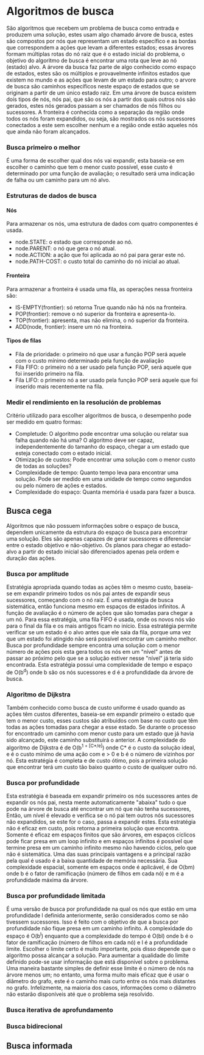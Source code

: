 # Algoritmos de busca

São algoritmos que recebem um problema de busca como entrada e produzem uma solução, estes usam algo chamado árvore de busca, estes são compostos por nós que representam um estado específico e as bordas que correspondem a ações que levam a diferentes estados; essas árvores formam múltiplas rotas do nó raiz que é o estado inicial do problema, o objetivo do algoritmo de busca é encontrar uma rota que leve ao nó (estado) alvo.
A árvore da busca faz parte de algo conhecido como espaço de estados, estes são os múltiplos e provavelmente infinitos estados que existem no mundo e as ações que levam de um estado para outro; o arvore de busca são caminhos específicos neste espaço de estados que se originam a partir de um único estado raiz.
Em uma árvore de busca existem dois tipos de nós, nós pai, que são os nós a partir dos quais outros nós são gerados, estes nós gerados passam a ser chamados de nós filhos ou sucessores.
A fronteira é conhecida como a separação da região onde todos os nós foram expandidos, ou seja, são mostrados os nós sucessores conectados a este sem escolher nenhum e a região onde estão aqueles nós que ainda não foram alcançados.

### Busca primeiro o melhor

É uma forma de escolher qual dos nós vai expandir, esta baseia-se em escolher o caminho que tem o menor custo possível, esse custo é determinado por uma função de avaliação; o resultado será uma indicação de falha ou um caminho para um nó alvo.

### Estruturas de dados de busca

#### Nós

Para armazenar os nós, uma estrutura de dados com quatro componentes é usada.
- node.STATE: o estado que corresponde ao nó.
- node.PARENT: o nó que gera o nó atual.
- node.ACTION: a ação que foi aplicada ao nó pai para gerar este nó.
- node.PATH-COST: o custo total do caminho do nó inicial ao atual.

#### Fronteira

Para armazenar a fronteira é usada uma fila, as operações nessa fronteira são:
- IS-EMPTY(frontier): só retorna True quando não há nós na fronteira.
- POP(frontier): remove o nó superior da fronteira e apresenta-lo.
- TOP(frontier): apresenta, mas não elimina, o nó superior da fronteira.
- ADD(node, frontier): insere um nó na fronteira.

#### Tipos de filas

- Fila de prioridade: o primeiro nó que usar a função POP será aquele com o custo mínimo determinado pela função de avaliação
- Fila FIFO: o primeiro nó a ser usado pela função POP, será aquele que foi inserido primeiro na fila.
- Fila LIFO: o primeiro nó a ser usado pela função POP será aquele que foi inserido mais recentemente na fila.

### Medir el rendimiento en la resolución de problemas

Critério utilizado para escolher algoritmos de busca, o desempenho pode ser medido em quatro formas:
- Completude: O algoritmo pode encontrar uma solução ou relatar sua falha quando não há uma? O algoritmo deve ser capaz, independentemente do tamanho do espaço, chegar a um estado que esteja conectado com o estado inicial.
- Otimização de custos: Pode encontrar uma solução com o menor custo de todas as soluções?
- Complexidade de tempo: Quanto tempo leva para encontrar uma solução. Pode ser medido em uma unidade de tempo como segundos ou pelo número de ações e estados.
- Complexidade do espaço: Quanta memória é usada para fazer a busca.

## Busca cega

Algoritmos que não possuem informações sobre o espaço de busca, dependem unicamente da estrutura do espaço de busca para encontrar uma solução. Eles são apenas capazes de gerar sucessores e diferenciar entre o estado objetivo e não-objetivo. Os planos para chegar ao estado-alvo a partir do estado inicial são diferenciados apenas pela ordem e duração das ações.

### Busca por amplitude

Estratégia apropriada quando todas as ações têm o mesmo custo, baseia-se em expandir primeiro todos os nós pai antes de expandir seus sucessores, começando com o nó raiz. É uma estratégia de busca sistemática, então funciona mesmo em espaços de estados infinitos. A função de avaliação é o número de ações que são tomadas para chegar a um nó. Para essa estratégia, uma fila FIFO é usada, onde os novos nós vão para o final da fila e os mais antigos ficam no início. Essa estratégia permite verificar se um estado é o alvo antes que ele saia da fila, porque uma vez que um estado foi atingido não será possível encontrar um caminho melhor. Busca por profundidade sempre encontra uma solução com o menor número de ações pois esta gera todos os nós em um "nível" antes de passar ao próximo pelo que se a solução estiver nesse "nível" já teria sido encontrada. Esta estratégia possui uma complexidade de tempo e espaço de O(b<sup>d</sup>) onde b são os nós sucessores e d é a profundidade da árvore de busca.

### Algoritmo de Dijkstra

Também conhecido como busca de custo uniforme é usado quando as ações têm custos diferentes, baseia-se em expandir primeiro o estado que tem o menor custo, esses custos são atribuídos com base no custo que têm todas as ações tomadas para chegar a esse estado. Se durante o processo for encontrado um caminho com menor custo para um estado que já havia sido alcançado, este caminho substituirá o anterior. A complexidade do algoritmo de Dijkstra é de O(b<sup>1 + [C*/e]</sup>) onde C* é o custo da solução ideal, e é o custo mínimo de uma ação com e > 0 e b é o número de vizinhos por nó. Esta estratégia é completa e de custo ótimo, pois a primeira solução que encontrar terá um custo tão baixo quanto o custo de qualquer outro nó.

### Busca por profundidade

Esta estratégia é baseada em expandir primeiro os nós sucessores antes de expandir os nós pai, nesta mente automaticamente "abaixa" tudo o que pode na árvore de busca até encontrar um nó que não tenha sucessores, Então, um nível é elevado e verifica se o nó pai tem outros nós sucessores não expandidos, se este for o caso, passa a expandir estes. Esta estratégia não é eficaz em custo, pois retorna a primeira solução que encontra. Somente é eficaz em espaços finitos que são árvores, em espaços cíclicos pode ficar presa em um loop infinito e em espaços infinitos é possível que termine presa em um caminho infinito mesmo não havendo ciclos, pelo que não é sistemática. Uma das suas principais vantagens e a principal razão pela qual é usado é a baixa quantidade de memória necessária. Sua complexidade espacial, somente em espaços onde é aplicável, é de O(bm) onde b é o fator de ramificação (número de filhos em cada nó) e m é a profundidade máxima da árvore.

### Busca por profundidade limitada

É uma versão de busca por profundidade na qual os nós que estão em uma profundidade l definida anteriormente, serão considerados como se não tivessem sucessores. Isso é feito com o objetivo de que a busca por profundidade não fique presa em um caminho infinito. A complexidade do espaço é O(b<sup>l</sup>) enquanto que a complexidade do tempo é O(bl) onde b é o fator de ramificação (número de filhos em cada nó) e l é a profundidade limite. Escolher o limite certo é muito importante, pois disso depende que o algoritmo possa alcançar a solução. Para aumentar a qualidade do limite definido pode-se usar informação que está disponível sobre o problema. Uma maneira bastante simples de definir esse limite é o número de nós na árvore menos um; no entanto, uma forma muito mais eficaz que é usar o diâmetro do grafo, este é o caminho mais curto entre os nós mais distantes no grafo. Infelizmente, na maioria dos casos, informações como o diâmetro não estarão disponíveis até que o problema seja resolvido.

### Busca iterativa de aprofundamento

### Busca bidirecional

## Busca informada